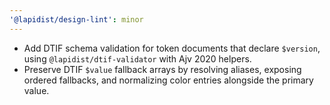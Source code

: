 ```yaml
---
'@lapidist/design-lint': minor
---
```


- Add DTIF schema validation for token documents that declare `$version`, using `@lapidist/dtif-validator` with Ajv 2020 helpers.
- Preserve DTIF `$value` fallback arrays by resolving aliases, exposing ordered fallbacks, and normalizing color entries alongside the primary value.
